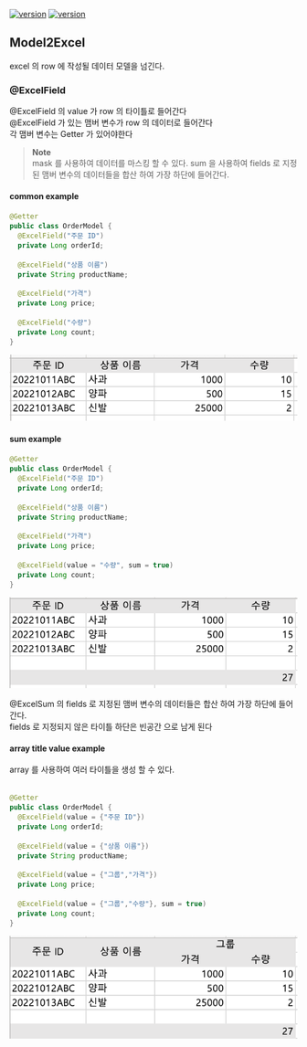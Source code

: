 

[![version](https://img.shields.io/badge/poi-5.2.3-00bfb3?style=flat)]()
[![version](https://img.shields.io/badge/poi_ooxml-5.2.3-00bfb3?style=flat)]()


## Model2Excel 
excel 의 row 에 작성될 데이터 모델을 넘긴다.

### @ExcelField
@ExcelField 의 value 가 row 의 타이틀로 들어간다 </br>
@ExcelField 가 있는 맴버 변수가 row 의 데이터로 들어간다 </br>
각 맴버 변수는 Getter 가 있어야한다

> **Note**  
> mask 를 사용하여 데이터를 마스킹 할 수 있다.
> sum 을 사용하여 fields 로 지정된 맴버 변수의 데이터들을 합산 하여 가장 하단에 들어간다.


#### common example
```java
@Getter
public class OrderModel {
  @ExcelField("주문 ID")
  private Long orderId;

  @ExcelField("상품 이름")
  private String productName;

  @ExcelField("가격")
  private Long price;

  @ExcelField("수량")
  private Long count;
}
```

<p>
    <img src="https://github.com/birariro/model2excel/blob/master/image/ExcelField_Image.png?raw=true"/>
</p>


#### sum example
```java
@Getter
public class OrderModel {
  @ExcelField("주문 ID")
  private Long orderId;

  @ExcelField("상품 이름")
  private String productName;

  @ExcelField("가격")
  private Long price;

  @ExcelField(value = "수량", sum = true)
  private Long count;
}
```
<p>
    <img src="https://github.com/birariro/model2excel/blob/master/image/ExcelField_sum_Image.png?raw=true"/>
</p>


@ExcelSum 의 fields 로 지정된 맴버 변수의 데이터들은 합산 하여 가장 하단에 들어간다. </br>
fields 로 지정되지 않은 타이틀 하단은 빈공간 으로 남게 된다 </br>


#### array title value example


array 를 사용하여 여러 타이틀을 생성 할 수 있다.
```java

@Getter
public class OrderModel {
  @ExcelField(value = {"주문 ID"})
  private Long orderId;

  @ExcelField(value = {"상품 이름"})
  private String productName;
  
  @ExcelField(value = {"그룹","가격"})
  private Long price;
  
  @ExcelField(value = {"그룹","수량"}, sum = true)
  private Long count;
}
```
<p>
    <img src="https://github.com/birariro/model2excel/blob/master/image/ExcelField_sum_group_Image.png?raw=true"/>
</p>
